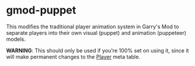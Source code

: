 # gmod-puppet

This modifies the traditional player animation system in Garry's Mod to separate players into their own visual (puppet) and animation (puppeteer) models.

**WARNING**: This should only be used if you're 100% set on using it, since it will make permanent changes to the [Player](https://wiki.facepunch.com/gmod/Player) meta table.